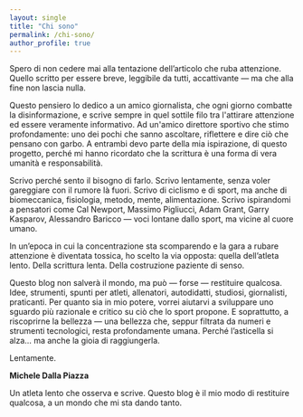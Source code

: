 ```yaml
---
layout: single
title: "Chi sono"
permalink: /chi-sono/
author_profile: true
---
```


Spero di non cedere mai alla tentazione dell’articolo che ruba attenzione.
Quello scritto per essere breve, leggibile da tutti, accattivante — ma che alla fine non lascia nulla.

Questo pensiero lo dedico a un amico giornalista, che ogni giorno combatte la disinformazione, e scrive sempre in quel sottile filo tra l'attirare attenzione ed essere veramente informativo. Ad un'amico direttore sportivo che stimo profondamente: uno dei pochi che sanno ascoltare, riflettere e dire ciò che pensano con garbo.
A entrambi devo parte della mia ispirazione, di questo progetto, perché mi hanno ricordato che la scrittura è una forma di vera umanità e responsabilità.

Scrivo perché sento il bisogno di farlo.
Scrivo lentamente, senza voler gareggiare con il rumore là fuori.
Scrivo di ciclismo e di sport, ma anche di biomeccanica, fisiologia, metodo, mente, alimentazione.
Scrivo ispirandomi a pensatori come Cal Newport, Massimo Pigliucci, Adam Grant, Garry Kasparov, Alessandro Baricco — voci lontane dallo sport, ma vicine al cuore umano.

In un’epoca in cui la concentrazione sta scomparendo e la gara a rubare attenzione è diventata tossica, ho scelto la via opposta:
quella dell’atleta lento.
Della scrittura lenta.
Della costruzione paziente di senso.

Questo blog non salverà il mondo, ma può — forse — restituire qualcosa.
Idee, strumenti, spunti per atleti, allenatori, autodidatti, studiosi, giornalisti, praticanti.
Per quanto sia in mio potere, vorrei aiutarvi a sviluppare uno sguardo più razionale e critico su ciò che lo sport propone.
E soprattutto, a riscoprirne la bellezza — una bellezza che, seppur filtrata da numeri e strumenti tecnologici, resta profondamente umana.
Perché l’asticella si alza… ma anche la gioia di raggiungerla.

Lentamente.

**Michele Dalla Piazza**

Un atleta lento che osserva e scrive. Questo blog è il mio modo di restituire qualcosa, a un mondo che mi sta dando tanto.
